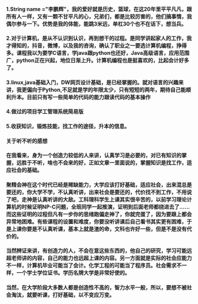 #### 1.String name ="李鹏辉"，我的爱好就是历史，篮球，在这20年里平平凡凡，跟所有人一样，又有一颗不甘平凡的心，兄弟们，都是比较厉害的，他们搞事情，我偶尔参与一下。优势是我的体能，能跳3米远，单杠30个也不在话下，想当兵。
#### 2.对于计算机，是从不认识到认识，再到想干的过程。是同学讲起家人的工作，我才得知的，抖音，微博，以及我的咨询，确认了职业之一要选计算机编程，挣得多。课程我以为要学C语言，学java跟python也还好，Java高级语言，应用范围广，python正在兴起，地位日渐上升。计算机编程也是挺喜欢的，比起会计好多了。
#### 3.linux,java基础入门，DW网页设计基础，是已经掌握的。就对语言的兴趣来讲，我更偏向于Python,不足就是学的年限太少，只有短短的两年，期待自己能顺利升本。目前只有写一些简单的代码的能力跟读代码的基本操作
#### 4.做过的项目学工管理系统简易版
#### 5.收获知识，锻炼技能，找工作的途径，升本的信息。





####                                       关于听不听的感想
#### 在我看来，身为一个创造力较低的人来讲，认真学习是必要的，对已有知识的掌握，远胜于不听，啥也不会来的好，正如文章一里面说的，掌握知识是找工作，适应社会的基础。
#### 聚精会神在这个时代已经是稀缺能力，大学应该打好基础，适应社会，出来混总是要还的，你大学不学，不认真听讲，出来社会是要还的，代价找不到工作，不用说了吧，走神是认真听讲的大敌。工科理科学生上课其实很辛苦的，以前学习理论计算机的时候证明NP-C问题，全班同学一起推演，证明到后面老师都绕进去了……而这些证明的过程但凡有一步你的思绪跑偏走神了，你就完蛋了，因为要跟上都会异常地困难。有些课程的设置和难度，你要没听讲课后自己看书其实更有困难，于是上课你要是不认真听课，基本上就是渣的命，文科也许好一些，但是不是没有代价的。
#### 当然辨证来讲，有创造力的人，不会在意这些东西的，他自己的研究，学习可能远超老师讲的内容，自己的能力也远超上课的内容。另一方面就是实际的社会应能力不一样，计算机毕业可能当了会计。化学工程的可能当了程序员。社会需求不一样，一个学士学位证书。学历名牌大学是非常好使的。
 #### 当然，在大学阶段大多数人都是创造性不高的，智力水平一般，所以，要想不被社会淘汰，就要听课，打好基础，以不变应万变。
